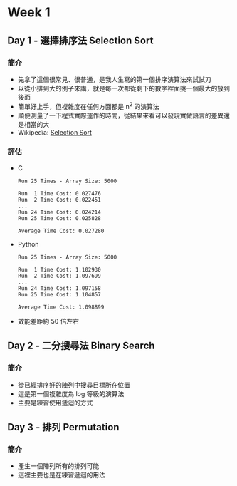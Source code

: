 # Week 1

## Day 1 - 選擇排序法 Selection Sort
### 簡介
+ 先拿了這個很常見、很普通，是我人生寫的第一個排序演算法來試試刀
+ 以從小排到大的例子來講，就是每一次都從剩下的數字裡面挑一個最大的放到後面
+ 簡單好上手，但複雜度在任何方面都是 n<sup>2</sup> 的演算法
+ 順便測量了一下程式實際運作的時間，從結果來看可以發現實做語言的差異還是相當的大
+ Wikipedia: [Selection Sort](https://en.wikipedia.org/wiki/Selection_sort)

### 評估
+ C
  ```
  Run 25 Times - Array Size: 5000

  Run  1 Time Cost: 0.027476
  Run  2 Time Cost: 0.022451
  ...
  Run 24 Time Cost: 0.024214
  Run 25 Time Cost: 0.025828

  Average Time Cost: 0.027280
  ```
+ Python
  ```
  Run 25 Times - Array Size: 5000

  Run  1 Time Cost: 1.102930
  Run  2 Time Cost: 1.097699
  ...
  Run 24 Time Cost: 1.097158
  Run 25 Time Cost: 1.104857

  Average Time Cost: 1.098899
  ```
+ 效能差距約 50 倍左右

## Day 2 - 二分搜尋法 Binary Search
### 簡介
+ 從已經排序好的陣列中搜尋目標所在位置
+ 這是第一個複雜度為 log 等級的演算法
+ 主要是練習使用遞迴的方式

## Day 3 - 排列 Permutation
### 簡介
+ 產生一個陣列所有的排列可能
+ 這裡主要也是在練習遞迴的用法